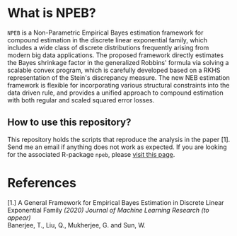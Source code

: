 What is NPEB?
======
`NPEB` is a Non-Parametric Empirical Bayes estimation framework for compound estimation in the discrete linear exponential family, which includes a wide class of discrete distributions frequently arising from modern big data applications. The proposed framework directly estimates the Bayes shrinkage factor in the generalized Robbins' formula via solving a scalable convex
program, which is carefully developed based on a RKHS representation of the Stein's discrepancy
measure. The new NEB estimation framework is flexible for incorporating various structural constraints into the data driven rule, and provides a unified approach to compound estimation with both regular and scaled squared error losses. 

How to use this repository?
-----
This repository holds the scripts that reproduce the analysis in the paper [1]. Send me an email if anything does not work as expected. If you are looking for the associated R-package `npeb`, please [visit this page](https://github.com/trambakbanerjee/npeb#npeb).

References
=======
[1.] A General Framework for Empirical Bayes Estimation in Discrete Linear Exponential Family _(2020) Journal of Machine Learning Research (to appear)_     
Banerjee, T., Liu, Q., Mukherjee, G. and Sun, W.

